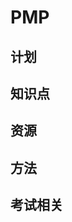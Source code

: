 <!--
 * @Author: your name
 * @Date: 2020-08-21 10:00:34
 * @LastEditTime: 2020-08-21 10:02:02
 * @LastEditors: Please set LastEditors
 * @Description: In User Settings Edit
 * @FilePath: \PMP\READ.md
-->

# PMP

## 计划

## 知识点

## 资源

## 方法

## 考试相关
